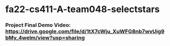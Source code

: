 # fa22-cs411-A-team048-selectstars

### Project Final Demo Video: https://drive.google.com/file/d/1tX7cWju_XuWFG8nb7wvUig9bMy_4welm/view?usp=sharing
